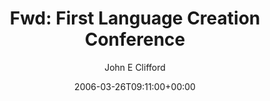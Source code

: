 ---
title: 'Fwd: First Language Creation Conference'
posts: 1
hash: 't492'
author: 'John E Clifford'
date: 2006-03-26T09:11:00+00:00
sources:
  - http://forums.tokipona.org/viewtopic.php%3Ft=492.html
---